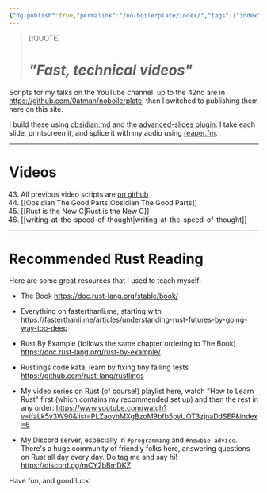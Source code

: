 ```yaml
---
{"dg-publish":true,"permalink":"/no-boilerplate/index/","tags":["index"],"noteIcon":"","created":"2025-01-27T10:32","updated":"2025-05-15T14:20"}
---
```



> [!QUOTE]
> # _"Fast, technical videos"_

Scripts for my talks on the YouTube channel.
up to the 42nd are in <https://github.com/0atman/noboilerplate>, then I switched to publishing them here on this site.

I build these using [obsidian.md](https://obsidian.md/) and the [advanced-slides plugin](https://github.com/MSzturc/obsidian-advanced-slides): I take each slide, printscreen it, and splice it with my audio using [reaper.fm](http://reaper.fm/).

---

# Videos
43. All previous video scripts are [on github](https://github.com/0atman/noboilerplate)
44. [[Obsidian The Good Parts\|Obsidian The Good Parts]]
45. [[Rust is the New C\|Rust is the New C]]
46. [[writing-at-the-speed-of-thought\|writing-at-the-speed-of-thought]]

---

# Recommended Rust Reading

Here are some great resources that I used to teach myself:

- The Book
https://doc.rust-lang.org/stable/book/

- Everything on fasterthanli.me, starting with
https://fasterthanli.me/articles/understanding-rust-futures-by-going-way-too-deep

- Rust By Example (follows the same chapter ordering to The Book)
https://doc.rust-lang.org/rust-by-example/

- Rustlings code kata, learn by fixing tiny failing tests
https://github.com/rust-lang/rustlings

- My video series on Rust (of course!) playlist here, watch "How to Learn Rust" first (which contains my recommended set up) and then the rest in any order:
https://www.youtube.com/watch?v=ifaLk5v3W90&list=PLZaoyhMXgBzoM9bfb5pyUOT3zjnaDdSEP&index=6

- My Discord server, especially in `#programming` and `#newbie-advice`. There's a huge community of friendly folks here, answering questions on Rust all day every day. Do tag me and say hi!
https://discord.gg/mCY2bBmDKZ

Have fun, and good luck!
